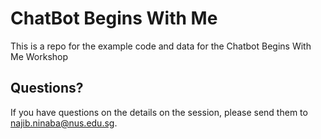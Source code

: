# ChatBot Begins With Me

This is a repo for the example code and data for the Chatbot Begins With Me Workshop

## Questions?

If you have questions on the details on the session, please send them to najib.ninaba@nus.edu.sg.

